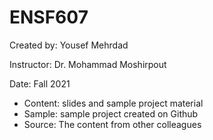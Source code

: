 # ENSF607

Created by: Yousef Mehrdad 

Instructor: Dr. Mohammad Moshirpout 

Date: Fall 2021

- Content: slides and sample project material
- Sample: sample project created on Github
- Source: The content from other colleagues


